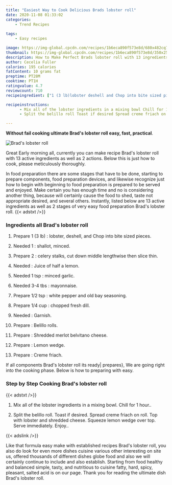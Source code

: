 ```yaml
---
title: "Easiest Way to Cook Delicious Brads lobster roll"
date: 2020-11-08 01:33:02
categories:
    - Trend Recipes
    
tags:
    - Easy recipes

image: https://img-global.cpcdn.com/recipes/1b6eca890f573e8d/680x482cq70/brads-lobster-roll-recipe-main-photo.jpg
thumbnail: https://img-global.cpcdn.com/recipes/1b6eca890f573e8d/350x250cq70/brads-lobster-roll-recipe-main-photo.jpg
description: How to Make Perfect Brads lobster roll with 13 ingredients and 2 stages of easy cooking.
author: Cecelia Fuller
calories: 195 calories
fatContent: 10 grams fat
preptime: PT28M
cooktime: PT1H
ratingvalue: 4.7
reviewcount: 710
recipeingredient: ["1 (3 lb)lobster deshell and Chop into bite sized pieces", "1shallot minced", "2celery stalks cut down middle lengthwise then slice thin", "Juice of half a lemon", "1 tspminced garlic", "3-4 tbsmayonnaise", "1/2 tspwhite pepper and old bay seasoning", "1/4 cupchopped fresh dill", "Garnish", "Belillo rolls", "Shredded merlot belvitano cheese", "Lemon wedge", "Creme friach"]

recipeinstructions: 
      - Mix all of the lobster ingredients in a mixing bowl Chill for 1 hour 
      - Split the belillo roll Toast if desired Spread creme friach on roll Top with lobster and shredded cheese Squeeze lemon wedge over top Serve immediately Enjoy

---
```




**Without fail cooking ultimate Brad&#39;s lobster roll easy, fast, practical**. 


![Brad&#39;s lobster roll](https://img-global.cpcdn.com/recipes/1b6eca890f573e8d/680x482cq70/brads-lobster-roll-recipe-main-photo.jpg "Brad&#39;s lobster roll")




Great Early morning all, currently you can make recipe Brad&#39;s lobster roll with 13 active ingredients as well as 2 actions. Below this is just how to cook, please meticulously thoroughly.

In food preparation there are some stages that have to be done, starting to prepare components, food preparation devices, and likewise recognize just how to begin with beginning to food preparation is prepared to be served and enjoyed. Make certain you has enough time and no is considering another thing, because will certainly cause the food to shed, taste not appropriate desired, and several others. Instantly, listed below are 13 active ingredients as well as 2 stages of very easy food preparation Brad&#39;s lobster roll.
{{< adstxt />}}

### Ingredients all Brad&#39;s lobster roll


1. Prepare 1 (3 lb) : lobster, deshell, and Chop into bite sized pieces.

1. Needed 1 : shallot, minced.

1. Prepare 2 : celery stalks, cut down middle lengthwise then slice thin.

1. Needed  : Juice of half a lemon.

1. Needed 1 tsp : minced garlic.

1. Needed 3-4 tbs : mayonnaise.

1. Prepare 1/2 tsp : white pepper and old bay seasoning.

1. Prepare 1/4 cup : chopped fresh dill.

1. Needed  : Garnish.

1. Prepare  : Belillo rolls.

1. Prepare  : Shredded merlot belvitano cheese.

1. Prepare  : Lemon wedge.

1. Prepare  : Creme friach.



If all components Brad&#39;s lobster roll its ready| prepares}, We are going right into the cooking phase. Below is how to preparing with easy.

### Step by Step Cooking Brad&#39;s lobster roll

{{< adstxt />}}


1. Mix all of the lobster ingredients in a mixing bowl. Chill for 1 hour..



1. Split the belillo roll. Toast if desired. Spread creme friach on roll. Top with lobster and shredded cheese. Squeeze lemon wedge over top. Serve immediately. Enjoy..





{{< adslink />}}

Like that formula easy make with established recipes Brad&#39;s lobster roll, you also do look for even more dishes cuisine various other interesting on site us, offered thousands of different dishes globe food and also we will certainly continue to include and also establish. Starting from food healthy and balanced simple, tasty, and nutritious to cuisine fatty, hard, spicy, pleasant, salted acid is on our page. Thank you for reading the ultimate dish Brad&#39;s lobster roll.
